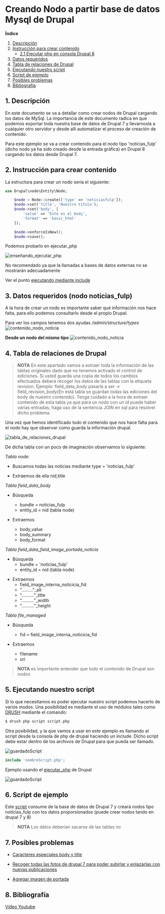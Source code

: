# Creando Nodo a partir base de datos Mysql de Drupal

**Índice**

1. [ Descripción](#id1)
2. [ Instrucción para crear contenido](#id2)
    - [2.1 Ejecutar php en consola Drupal 8](#id2.1)
3. [ Datos requeridos](#id3)
4. [ Tabla de relaciones de Drupal](#id4)
5. [Ejecutando nuestro script](#id5)
6. [Script de ejemplo](#id6)
7. [Posibles problemas](#id7)
8. [Bibliografía](#id8)

## 1. Descripción <a name="id1"></a>

En este documento se va a detallar como crear nodos de Drupal cargando los datos de MySql. La importancia de este documento radica en que podemos exportar toda nuestra base de datos de Drupal 7 y llevarnosla a cualquier otro servidor y desde allí automatizar el proceso de creación de contenido.

Para este ejemplo se va a crear contenido para el nodo tipo 'noticias_fulp' (dicho nodo ya ha sido creado desde la entrada gráfica) en Drupal 8 cargando los datos desde Drupal 7.

## 2. Instrucción para crear contenido <a name="id2"></a>

La estructura para crear un nodo sería el siguiente:

```php
use Drupal\node\Entity\Node;

    $node = Node::create(['type' => 'noticiasfulp']);
    $node->set('title', 'Nuestro título');
    $node->set('body', [
        'value' => 'Este es el body',
        'format' => 'basic_html'
    ]);

    $node->enforceIsNew();
    $node->save();
```

Podemos probarlo en ejecutar_php <a name="id2.1"></a>


![enseñando_ejecutar_php](https://github.com/alejandroasc96/CreandoNodoApartirMysqlDrupal/blob/master/video/ejecutando_php.gif?raw=true)

No recomendado ya que la llamadas a bases de datos externas no se mostrarán adecuadamente

Ver el punto [ejecutando mediante include](#id5.1)

## 3. Datos requeridos (nodo noticias_fulp) <a name="id3"></a>

A la hora de crear un nodo es importante saber qué información nos hace falta, para ello podemos consultarlo desde el propio Drupal.

Para ver los campos tenemos dos ayudas
*/admin/structure/types*
![contenido_nodo_noticia](https://github.com/alejandroasc96/CreandoNodoApartirMysqlDrupal/blob/master/video/ver_los_campos.gif?raw=true)

**Desde un nodo del mismo tipo**
![contenido_nodo_noticia](https://github.com/alejandroasc96/CreandoNodoApartirMysqlDrupal/blob/master/video/ver_los_campos_desarrolo.gif?raw=true)

## 4. Tabla de relaciones de Drupal <a name="id4"></a>

>**NOTA** En este apartado vamos a extraer toda la información de las tablas originales dado que no tenemos activado el control de ediciones. Si usted guarda una copia de todos los cambios efectuados  deberá recoger los datos de las tablas con la etiqueta revision. Ejemplo: field_data_body pasaría a ser -> field_revision_body(En está tabla se guardan todas las ediciones del body de nuestro contenido).
 Tenga cuidado a la hora de extraer contenido de esta tabla ya que para un nodo con un id puede haber varias entradas, haga uso de la sentencia JOIN en sql para resolver dicho problema.

Una vez que hemos identificado todo el contenido que nos hace falta para el nodo hay que observar como guarda la información drupal.

![tabla_de_relaciones_drupal](https://github.com/alejandroasc96/CreandoNodoApartirMysqlDrupal/blob/master/images/drupal7-db-schema.png?raw=true)

De dicha tabla con un poco de imaginación observamos lo siguiente:

_Tabla node_:

- Buscamos todas las noticias mediante type = 'noticias_fulp'

- Extraemos de ella nid,title

_Tabla field_data_body_

- Búsqueda

  - bundle = noticias_fulp
  - entity_id = nid (tabla node)

- Extraemos
  - body_value
  - body_summary
  - body_format

_Tabla field_data_field_image_portada_noticia_

- Búsqueda
  - bundle = 'noticias_fulp'
  - entity_id = nid (tabla node)

* Extraemos 
    - field_image_interna_noticicia_fid 
    - "........."\_alt
    - ".........."\_title
    - ".........."\_width
    - ".........."\_height

_Tabla file_managed_

- Búsqueda

  - fid = field_image_interna_noticicia_fid

- Extraemos
  - filename
  - uri

> **NOTA** es importante entender que todo el contenido de Drupal son nodos


## 5. Ejecutando nuestro script <a name="id5"></a>

Si lo que necesitamos es poder ejecutar nuestro script podemos hacerlo de varios modos. Una posibilidad es mediante el uso de módulos tales como [DRUSH](https://www.drush.org/) mediante el comando:

```php
$ drush php-script script.php
```
<a name="id5.1"></a>
Otra posibilidad, y la que vamos a usar en este ejemplo es llamando al script desde la consola de php de drupal haciendo un include. Dicho script debe estar dentro de los archivos de Drupal para que pueda ser llamado. 

![guardadoScript](https://github.com/alejandroasc96/CreandoNodoApartirMysqlDrupal/blob/master/images/guardadoScript.PNG?raw=true)

```php
include 'nombreScript.php';
```
Ejemplo usando el [ejecutar_php](#id2.1) de Drupal

![guardadoScript](https://github.com/alejandroasc96/CreandoNodoApartirMysqlDrupal/blob/master/images/inlcudeConsolaDrupal.PNG?raw=true)
## 6. Script de ejemplo <a name="id6"></a>

Este [script](https://github.com/alejandroasc96/CreandoNodoApartirMysqlDrupal/blob/master/codigo.php) consume de la base de datos de Drupal 7 y creará nodos tipo noticias_fulp con los datos proporsionados (puede crear nodos tando en drupal 7 y 8)

>**NOTA** Los datos deberían sacarse de las tablas no
## 7. Posibles problemas <a name="id7"></a>

* [Caracteres especiales body y title](https://github.com/alejandroasc96/CreandoNodoApartirMysqlDrupal/blob/master/OtrosDocu/CaracteresEspeciales.md)

* [Recoger todas las fotos de drupal 7 para poder subirlar y enlazarlas con nuevas publicaciones](https://github.com/alejandroasc96/CreandoNodoApartirMysqlDrupal/blob/master/OtrosDocu/RecorrerYGuardarFotosDrupal7.md)

* [Agregar imagen de portada]()


## 8. Bibliografía <a name="id8"></a>

[Vídeo Youtube](https://www.youtube.com/watch?v=BhH34McCoB0)